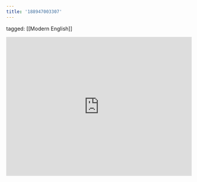 ```yaml
---
title: '188947003307'
---
```

tagged: [[Modern English]]
<iframe allow="accelerometer; autoplay; clipboard-write; encrypted-media; gyroscope; picture-in-picture" allowfullscreen="" frameborder="0" height="375" id="youtube_iframe" src="https://www.youtube.com/embed/LuN6gs0AJls?feature=oembed&amp;enablejsapi=1&amp;origin=https://safe.txmblr.com&amp;wmode=opaque" width="500"></iframe>